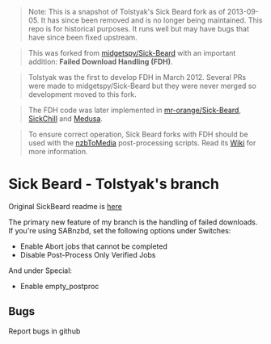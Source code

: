 > Note: This is a snapshot of Tolstyak's Sick Beard fork as of 2013-09-05. It has since been removed and is no longer being maintained. This repo is for historical purposes. It runs well but may have bugs that have since been fixed upstream.

> This was forked from [midgetspy/Sick-Beard](https://github.com/midgetspy/Sick-Beard) with an important addition: **Failed Download Handling (FDH)**.

> Tolstyak was the first to develop FDH in March 2012. Several PRs were made to midgetspy/Sick-Beard but they were never merged so development moved to this fork.

> The FDH code was later implemented in [mr-orange/Sick-Beard](https://github.com/coach0742/Sick-Beard), [SickChill](https://github.com/SickChill/SickChill) and [Medusa](https://github.com/pymedusa/Medusa).

> To ensure correct operation, Sick Beard forks with FDH should be used with the [nzbToMedia](https://github.com/clinton-hall/nzbToMedia) post-processing scripts. Read its [Wiki](https://github.com/clinton-hall/nzbToMedia/wiki) for more information.

Sick Beard - Tolstyak's branch
=====

Original SickBeard readme is [here][originalreadme]

The primary new feature of my branch is the handling of failed downloads.
If you're using SABnzbd, set the following options under Switches:

* Enable Abort jobs that cannot be completed
* Disable Post-Process Only Verified Jobs

And under Special:

* Enable empty_postproc

## Bugs

Report bugs in github

[originalreadme]: https://github.com/midgetspy/Sick-Beard/blob/master/readme.md
